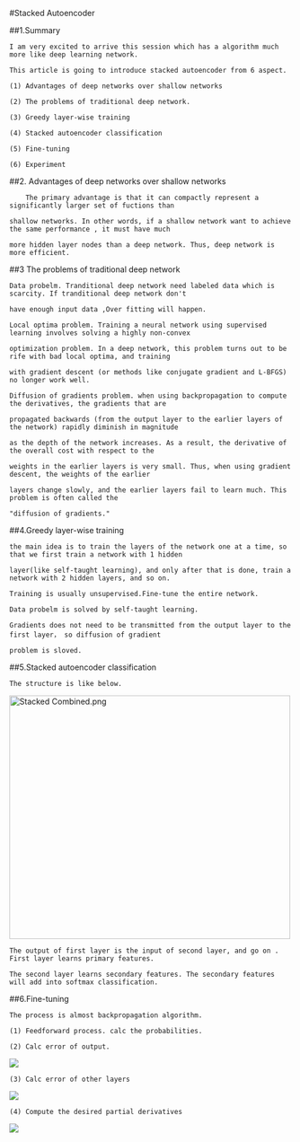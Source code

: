 #Stacked Autoencoder

##1.Summary

    I am very excited to arrive this session which has a algorithm much more like deep learning network.
    
    This article is going to introduce stacked autoencoder from 6 aspect.
    
    (1) Advantages of deep networks over shallow networks 
    
    (2) The problems of traditional deep network.
    
    (3) Greedy layer-wise training
    
    (4) Stacked autoencoder classification
    
    (5) Fine-tuning 
    
    (6) Experiment
    
##2. Advantages of deep networks over shallow networks 
    
        The primary advantage is that it can compactly represent a significantly larger set of fuctions than 
    
    shallow networks. In other words, if a shallow network want to achieve the same performance , it must have much 
    
    more hidden layer nodes than a deep network. Thus, deep network is more efficient.
    
##3 The problems of traditional deep network

    Data probelm. Tranditional deep network need labeled data which is scarcity. If tranditional deep network don't 
    
    have enough input data ,Over fitting will happen.
    
    Local optima problem. Training a neural network using supervised learning involves solving a highly non-convex 
    
    optimization problem. In a deep network, this problem turns out to be rife with bad local optima, and training 
    
    with gradient descent (or methods like conjugate gradient and L-BFGS) no longer work well.
    
    Diffusion of gradients problem. when using backpropagation to compute the derivatives, the gradients that are 
    
    propagated backwards (from the output layer to the earlier layers of the network) rapidly diminish in magnitude 
    
    as the depth of the network increases. As a result, the derivative of the overall cost with respect to the 
    
    weights in the earlier layers is very small. Thus, when using gradient descent, the weights of the earlier 
    
    layers change slowly, and the earlier layers fail to learn much. This problem is often called the 
    
    "diffusion of gradients."
    
##4.Greedy layer-wise training

    the main idea is to train the layers of the network one at a time, so that we first train a network with 1 hidden 
    
    layer(like self-taught learning), and only after that is done, train a network with 2 hidden layers, and so on. 
    
    Training is usually unsupervised.Fine-tune the entire network.
    
    Data probelm is solved by self-taught learning.
    
    Gradients does not need to be transmitted from the output layer to the first layer， so diffusion of gradient 
    
    problem is sloved.
    
##5.Stacked autoencoder classification    
    
    The structure is like below.
    
<img alt="Stacked Combined.png" src="http://ufldl.stanford.edu/wiki/images/5/5c/Stacked_Combined.png" width="500" height="434" /></a>

    The output of first layer is the input of second layer, and go on . First layer learns primary features.
    
    The second layer learns secondary features. The secondary features will add into softmax classification.
    
##6.Fine-tuning

    The process is almost backpropagation algorithm.
    
    (1) Feedforward process. calc the probabilities.
    
    (2) Calc error of output.
    
<img src="http://chart.googleapis.com/chart?cht=tx&chl=%5Cdelta%5E%7B(n_%7Bl%7D)%7D%3D-(%5Cnabla%20_%7B%5Calpha%5E%7Bn_%7Bl%7D%7D%7DJ)f'(z%5E%7B(n_%7Bl%7D)%7D)%5C%5C%0A%5Cnabla%20_%7B%5Calpha%5E%7Bn_%7Bl%7D%7D%7DJ%20%3D%20%5Ctheta%20%5E%7BT%7D(I-P)" style="border:none;" />
    
    (3) Calc error of other layers
    
<img src="http://chart.googleapis.com/chart?cht=tx&chl=%5Cdelta%5E%7B(l)%7D%3D((W%5E%7B(l)%7D)%5E%7BT%7D%5Cdelta%20%5E%7B(l%2B1)%7D)f'(z%5E%7B(l)%7D)" style="border:none;" />

    (4) Compute the desired partial derivatives
    
<img src="http://chart.googleapis.com/chart?cht=tx&chl=%5Cnabla%20W%5E%7B(l)%7D%20%3D%20%5Cdelta%20%5E%7B(l%2B1)%7D(%5Calpha%5E%7B(l)%7D)%5E%7BT%7D%0A%5Cnabla%20b%5E%7B(l)%7D%20%3D%20%5Cdelta%20%5E%7B(l%2B1)%7D" style="border:none;" />

